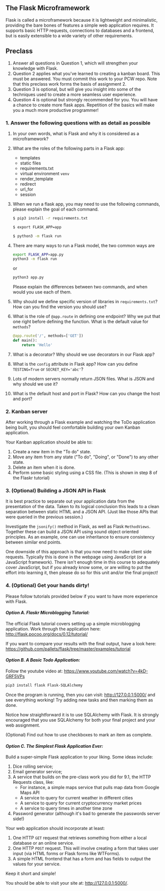 ## The Flask Microframework

Flask is called a microframework because it is lightweight and minimalistic, providing the bare bones of features a simple web application requires. It supports basic HTTP requests, connections to databases and a frontend, but is easily extensible to a wide variety of other requirements.

## Preclass

1. Answer all questions in Question 1, which will strengthen your knowledge with Flask.
2. Question 2 applies what you've learned to creating a kanban board. This must
be answered. You must commit this work to your PCW repo.
Note that this preclass work forms the basis of assignment 2.
3. Question 3 is optional, but will give you insight into some of the techniques
used to create a more seamless user experience.
4. Question 4 is optional but strongly recommended for you. You will have a chance 
to create more flask apps. Repetition of the basics will make you a much more 
productive programmer!

### 1. Answer the following questions with as detail as possible
1. In your own words, what is Flask and why it is considered as a microframework?
2. What are the roles of the following parts in a Flask app: 
	- templates
	- static files
	- requirements.txt
	- virtual environment ```venv```
	- render_template
	- redirect
	- url_for
	- session
3. When we run a flask app, you may need to use the following commands, please explain the goal of each command.
	```bash
	$ pip3 install -r requirements.txt
	```
	```bash
	$ export FLASK_APP=app
	```
	```bash
	$ python3 -m flask run
	```
4. There are many ways to run a Flask model, the two common ways are
	```bash
	export FLASK_APP=app.py
	python3 -m flask run
	```
	or
	```bash
	python3 app.py
	```
	Please explain the differences between two commands, and when would you use each of them.

5. Why should we define specific version of libraries in `requirements.txt`? How can you find the version you should use?
6. What is the role of `@app.route` in defining one endpoint? Why we put that one right before defining the function. What is the default value for `methods`?
	```python
	@app.route('/', methods=['GET'])
	def main():
		return 'Hello'
	```
7. What is a decorator? Why should we use decorators in our Flask app?
8. What is the `config` attribute in Flask app? How can you define `TESTING=True` or `SECRET_KEY='abc'`?
9. Lots of modern servers normally return JSON files. What is JSON and why should we use it?
10. What is the default host and port in Flask? How can you change the host and port?

### 2. Kanban server

After working through a Flask example and watching the ToDo application being
built, you should feel comfortable building your own Kanban application.

Your Kanban application should be able to:
1. Create a new item in the "To do" state.
2. Move any item from any state ("To do", "Doing", or "Done") to any other state.
3. Delete an item when it is done.
4. Perform some basic styling using a CSS file.  (This is shown in step 8 of the
   Flaskr tutorial)

### 3. (Optional) Building a JSON API in Flask

It is best practice to separate out your application data from the presentation
of the data.  Taken to its logical conclusion this leads to a clean separation
between static HTML and a JSON API.  (Just like those APIs that were queried
in the previous session.)  

Investigate the `jsonify()` method in Flask, as well as Flask `MethodViews`.
Together these can build a JSON API using sound object oriented principles.
As an example, one can use inheritance to ensure consistency between similar
end points.

One downside of this approach is that you now need to make client side requests.
Typically this is done in the webpage using JavaScript (or a JavaScript
framework).  There isn't enough time in this course to adequately cover
JavaScript, but if you already know some, or are willing to put the effort into
learning it, then please do so for this unit and/or the final project!

### 4. (Optional) Get your hands dirty!
Please follow tutorials provided below if you want to have more experience with Flask.
#### _Option A. Flaskr Microblogging Tutorial:_

The official Flask tutorial covers setting up a simple microblogging
application. Work through the application here:
http://flask.pocoo.org/docs/0.12/tutorial/

If you want to compare your results with the final output, have a look here:
https://github.com/pallets/flask/tree/master/examples/tutorial


#### _Option B. A Basic Todo Application:_

Follow the youtube video at: https://www.youtube.com/watch?v=4kD-GRF5VPs

```bash
pip3 install flask Flask-SQLAlchemy
```

Once the program is running, then you can visit: http://127.0.0.1:5000/ and see
everything working!  Try adding new tasks and then marking them as done.

Notice how straightforward it is to use SQLAlchemy with Flask.  It is strongly
encouraged that you use SQLAlchemy for both your final project and your web
assignment.

(Optional) Find out how to use checkboxes to mark an item as complete.

#### _Option C. The Simplest Flask Application Ever:_

Build a super-simple Flask application to your liking. Some ideas include:

1. Dice rolling service;
2. Email generator service;
3. A service that builds on the pre-class work you did for 9.1, the HTTP Requests class, like:
	- For instance, a simple maps service that pulls map data from Google Maps API
	- A service to query for current weather in different cities
	- A service to query for current cryptocurrency market prices
	- A service to query times in another time zone
4. Password generator (although it's bad to generate the passwords server side!)

Your web application should incorporate at least:
1. One HTTP `GET` request that retrieves something from either a local database or an online service.
2. One HTTP `POST` request. This will involve creating a form that takes user input (via HTML forms or Flask forms like WTForms).
3. A simple HTML frontend that has a form and has fields to output the values for your service.

Keep it short and simple!

You should be able to visit your site at: http://127.0.0.1:5000/.
